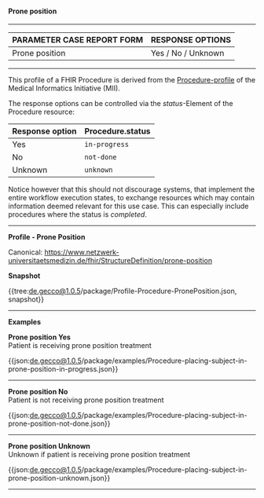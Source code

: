 #### Prone position

---

| PARAMETER CASE REPORT FORM | RESPONSE OPTIONS |
|--------------|-----------|
| Prone position | Yes / No / Unknown | 

---

This profile of a FHIR Procedure is derived from the [Procedure-profile](https://simplifier.net/packages/de.medizininformatikinitiative.kerndatensatz.prozedur/2.0.0-alpha3/files/404852) of the Medical Informatics Initiative (MII). 

The response options can be controlled via the *status*-Element of the Procedure resource:

| Response option | Procedure.status |
|--------------|-----------|
| Yes | `in-progress` | 
| No | `not-done` | 
| Unknown | `unknown` | 

Notice however that this should not discourage systems, that implement the entire workflow execution states, to exchange resources which may contain information deemed relevant for this use case. This can especially include procedures where the status is *completed*.

---

**Profile - Prone Position**

Canonical: https://www.netzwerk-universitaetsmedizin.de/fhir/StructureDefinition/prone-position

**Snapshot**

{{tree:de.gecco@1.0.5/package/Profile-Procedure-PronePosition.json, snapshot}}

---

**Examples**

**Prone position Yes**
<br>
Patient is receiving prone position treatment 

{{json:de.gecco@1.0.5/package/examples/Procedure-placing-subject-in-prone-position-in-progress.json}} 

---

**Prone position No**
<br>
Patient is not receiving prone position treatment 

{{json:de.gecco@1.0.5/package/examples/Procedure-placing-subject-in-prone-position-not-done.json}} 

---

**Prone position Unknown**
<br>
Unknown if patient is receiving prone position treatment 

{{json:de.gecco@1.0.5/package/examples/Procedure-placing-subject-in-prone-position-unknown.json}}

---